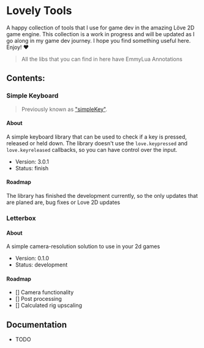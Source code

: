 # Lovely Tools

A happy collection of tools that I use for game dev in the amazing Löve 2D game
engine. This collection is a work in progress and will be updated as I go along
in my game dev journey. I hope you find something useful here. Enjoy! ♥

> All the libs that you can find in here have EmmyLua Annotations

## Contents:

### Simple Keyboard

> Previously known as
> ["simpleKey"](https://github.com/nicolas-sabbatini/simpleKey).

#### About

A simple keyboard library that can be used to check if a key is pressed,
released or held down. The library doesn't use the `love.keypressed` and
`love.keyreleased` callbacks, so you can have control over the input.

- Version: 3.0.1
- Status: finish

#### Roadmap

The library has finished the development currently, so the only updates that are
planed are, bug fixes or Love 2D updates

### Letterbox

#### About

A simple camera-resolution solution to use in your 2d games

- Version: 0.1.0
- Status: development

#### Roadmap

- [] Camera functionality
- [] Post processing
- [] Calculated rig upscaling

## Documentation

- TODO
